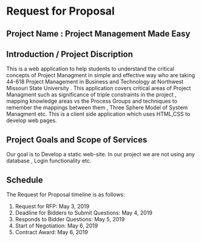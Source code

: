 # Request for Proposal

## Project Name : Project Management Made Easy

## Introduction / Project Discription

This is a web application to help students to understand the critical concepts of Project Managment in simple and effective way who are taking 44-618 Project Management in Business and Technology at Northwest Missouri State University . This application covers critical areas of Project Managment such as significance of triple constraints in the project , mapping knowledge areas vs the Process Groups and techniques to remember the mappings between them , Three Sphere Model of System Managment etc. This is a client side application which uses HTML,CSS to develop web pages.

## Project Goals and Scope of Services

Our goal is to Develop a static web-site. In our project we are not using any database , Login functionality etc.

## Schedule

The Request for Proposal timeline is as follows:

1. Request for RFP: May 3, 2019
2. Deadline for Bidders to Submit Questions: May 4, 2019
3. Responds to Bidder Questions: May 5, 2019
4. Start of Negotiation: May 6, 2019
5. Contract Award: May 6, 2019